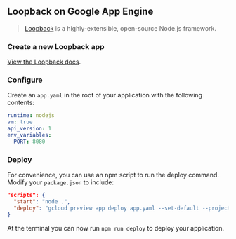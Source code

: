 ## Loopback on Google App Engine

> [Loopback](http://loopback.io/) is a highly-extensible, open-source Node.js framework.

### Create a new Loopback app

[View the Loopback docs](http://loopback.io/getting-started/).

### Configure

Create an `app.yaml` in the root of your application with the following contents:

```yaml
runtime: nodejs
vm: true
api_version: 1
env_variables:
  PORT: 8080
```

### Deploy

For convenience, you can use an npm script to run the deploy command. Modify your `package.json` to include:

```json
"scripts": {
  "start": "node .",
  "deploy": "gcloud preview app deploy app.yaml --set-default --project [project id]"
}
```

At the terminal you can now run `npm run deploy` to deploy your application.
